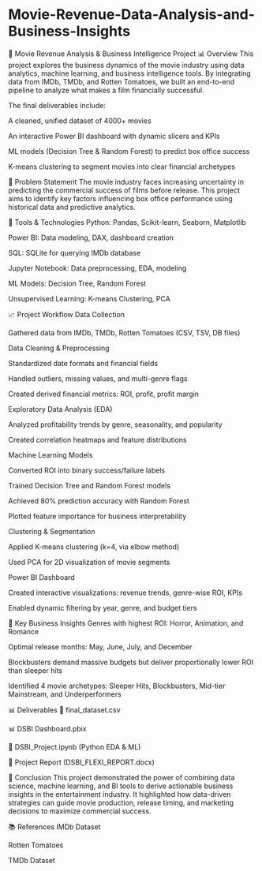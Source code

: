 # Movie-Revenue-Data-Analysis-and-Business-Insights
🎥 Movie Revenue Analysis & Business Intelligence Project
📊 Overview
This project explores the business dynamics of the movie industry using data analytics, machine learning, and business intelligence tools. By integrating data from IMDb, TMDb, and Rotten Tomatoes, we built an end-to-end pipeline to analyze what makes a film financially successful.

The final deliverables include:

A cleaned, unified dataset of 4000+ movies

An interactive Power BI dashboard with dynamic slicers and KPIs

ML models (Decision Tree & Random Forest) to predict box office success

K-means clustering to segment movies into clear financial archetypes

📌 Problem Statement
The movie industry faces increasing uncertainty in predicting the commercial success of films before release. This project aims to identify key factors influencing box office performance using historical data and predictive analytics.

🔧 Tools & Technologies
Python: Pandas, Scikit-learn, Seaborn, Matplotlib

Power BI: Data modeling, DAX, dashboard creation

SQL: SQLite for querying IMDb database

Jupyter Notebook: Data preprocessing, EDA, modeling

ML Models: Decision Tree, Random Forest

Unsupervised Learning: K-means Clustering, PCA

📈 Project Workflow
Data Collection

Gathered data from IMDb, TMDb, Rotten Tomatoes (CSV, TSV, DB files)

Data Cleaning & Preprocessing

Standardized date formats and financial fields

Handled outliers, missing values, and multi-genre flags

Created derived financial metrics: ROI, profit, profit margin

Exploratory Data Analysis (EDA)

Analyzed profitability trends by genre, seasonality, and popularity

Created correlation heatmaps and feature distributions

Machine Learning Models

Converted ROI into binary success/failure labels

Trained Decision Tree and Random Forest models

Achieved 80% prediction accuracy with Random Forest

Plotted feature importance for business interpretability

Clustering & Segmentation

Applied K-means clustering (k=4, via elbow method)

Used PCA for 2D visualization of movie segments

Power BI Dashboard

Created interactive visualizations: revenue trends, genre-wise ROI, KPIs

Enabled dynamic filtering by year, genre, and budget tiers

🎯 Key Business Insights
Genres with highest ROI: Horror, Animation, and Romance

Optimal release months: May, June, July, and December

Blockbusters demand massive budgets but deliver proportionally lower ROI than sleeper hits

Identified 4 movie archetypes: Sleeper Hits, Blockbusters, Mid-tier Mainstream, and Underperformers

📊 Deliverables
📄 final_dataset.csv

📊 DSBI Dashboard.pbix

📒 DSBI_Project.ipynb (Python EDA & ML)

📄 Project Report (DSBI_FLEXI_REPORT.docx)

📌 Conclusion
This project demonstrated the power of combining data science, machine learning, and BI tools to derive actionable business insights in the entertainment industry. It highlighted how data-driven strategies can guide movie production, release timing, and marketing decisions to maximize commercial success.

📚 References
IMDb Dataset

Rotten Tomatoes

TMDb Dataset
